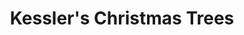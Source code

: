 ---
title: "Kessler's Christmas Trees"
url: /pleasant-hill/kesslers-christmas-trees/
shop: doityourself
---